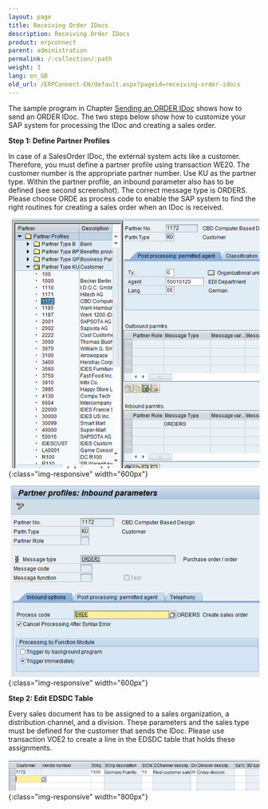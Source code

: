 ```yaml
---
layout: page
title: Receiving Order IDocs
description: Receiving Order IDocs
product: erpconnect
parent: administration
permalink: /:collection/:path
weight: 3
lang: en_GB
old_url: /ERPConnect-EN/default.aspx?pageid=receiving-order-idocs
---
```


The sample program in Chapter [Sending an ORDER IDoc](../receiving-and-sending-idocs/example-sending-an-idoc-from-your-net-application) shows how to send an ORDER IDoc. The two steps below show how to customize your SAP system for processing the IDoc and creating a sales order.

**Step 1: Define Partner Profiles**

In case of a SalesOrder IDoc, the external system acts like a customer. Therefore, you must define a partner profile using transaction WE20. The customer number is the appropriate partner number. Use KU as the partner type.
Within the partner profile, an inbound parameter also has to be defined (see second screenshot). The correct message type is ORDERS. Please choose ORDE as process code to enable the SAP system to find the right routines for creating a sales order when an IDoc is received.

![IDoc-Receive-001](/img/content/IDoc-Receive-001.png){:class="img-responsive" width="600px"}

![IDoc-Receive-002](/img/content/IDoc-Receive-002.png){:class="img-responsive" width="600px"}

**Step 2: Edit EDSDC Table**

Every sales document has to be assigned to a sales organization, a distribution channel, and a division. These parameters and the sales type must be defined for the customer that sends the IDoc. Please use transaction VOE2 to create a line in the EDSDC table that holds these assignments.

![IDoc-Receive-003](/img/content/IDoc-Receive-003.png){:class="img-responsive" width="800px"}